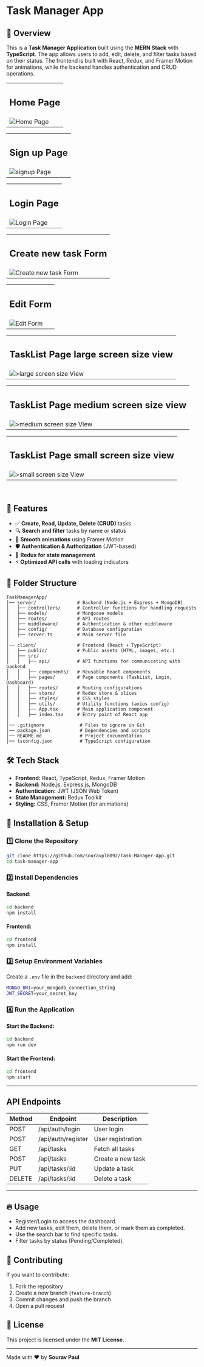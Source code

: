 # Task Manager App

## 📌 Overview
This is a **Task Manager Application** built using the **MERN Stack** with **TypeScript**. The app allows users to add, edit, delete, and filter tasks based on their status. The frontend is built with React, Redux, and Framer Motion for animations, while the backend handles authentication and CRUD operations.

<table>
<tr>
    <td>
      <h2 align="center">Home Page</h2>
    </td>
  </tr>
  <tr>
    <td>
      <img src="https://i.imgur.com/Payapej.png" alt="Home Page">
    </td>
  </tr>
</table>

<table>
<tr>
    <td>
      <h2 align="center">Sign up Page</h2>
    </td>
  </tr>
  <tr>
    <td>
      <img src="https://i.imgur.com/kK4hBBg.png" alt="signup Page">
    </td> 
  </tr>
</table>


<table>
<tr>
    <td>
      <h2 align="center">Login Page</h2>
    </td>
  </tr>
  <tr>
    <td>
      <img src="https://i.imgur.com/qJUfzf1.png" alt="Login Page">
    </td> 
  </tr>
</table>

<table>
<tr>
    <td>
      <h2 align="center">Create new task Form</h2>
    </td>
  </tr>
  <tr>
    <td>
      <img src="https://i.imgur.com/Ovfkg57.png" alt="Create new task Form">
    </td>
  </tr>
</table>

<table>
<tr>
    <td>
      <h2 align="center">Edit Form</h2>
    </td>
  </tr>
  <tr>
    <td>
      <img src="https://i.imgur.com/dNNepqi.png" alt="Edit Form">
    </td>
  </tr>
</table>

<table>
<tr>
    <td>
      <h2 align="center">TaskList Page large screen size view</h2>
    </td>
  </tr>
  <tr>
    <td>
      <img src="https://i.imgur.com/7ORkUhL.png" alt=">large screen size View">
    </td>
  </tr>
</table>

<table>
<tr>
    <td>
      <h2 align="center">TaskList Page medium screen size view</h2>
    </td>
  </tr>
  <tr>
    <td>
      <img src="https://i.imgur.com/ct6roH9.png" alt=">medium screen size View">
    </td>
  </tr>
</table>

<table>
<tr>
    <td>
      <h2 align="center">TaskList Page small screen size view</h2>
    </td>
  </tr>
  <tr>
    <td>
      <img src="https://i.imgur.com/zKZKzkf.png" alt=">small screen size View">
    </td>
  </tr>
</table>

<br/>

## 🚀 Features
- ✅ **Create, Read, Update, Delete (CRUD)** tasks
- 🔍 **Search and filter** tasks by name or status
- 🎨 **Smooth animations** using Framer Motion
- 🛡️ **Authentication & Authorization** (JWT-based)
- 📄 **Redux for state management**
- ⚡ **Optimized API calls** with loading indicators

## 📂 Folder Structure

```
TaskManagerApp/
│── server/               # Backend (Node.js + Express + MongoDB)
│   ├── controllers/      # Controller functions for handling requests
│   ├── models/           # Mongoose models
│   ├── routes/           # API routes
│   ├── middleware/       # Authentication & other middleware
│   ├── config/           # Database configuration
│   ├── server.ts         # Main server file
│
│── client/               # Frontend (React + TypeScript)
│   ├── public/           # Public assets (HTML, images, etc.)
│   ├── src/
│   │   ├── api/          # API functions for communicating with backend
│   │   ├── components/   # Reusable React components
│   │   ├── pages/        # Page components (TaskList, Login, Dashboard)
│   │   ├── routes/       # Routing configurations
│   │   ├── store/        # Redux store & slices
│   │   ├── styles/       # CSS styles
│   │   ├── utils/        # Utility functions (axios config)
│   │   ├── App.tsx       # Main application component
│   │   ├── index.tsx     # Entry point of React app
│
│── .gitignore             # Files to ignore in Git
│── package.json           # Dependencies and scripts
│── README.md              # Project documentation
│── tsconfig.json          # TypeScript configuration
```

## 🛠️ Tech Stack
- **Frontend:** React, TypeScript, Redux, Framer Motion
- **Backend:** Node.js, Express.js, MongoDB
- **Authentication:** JWT (JSON Web Token)
- **State Management:** Redux Toolkit
- **Styling:** CSS, Framer Motion (for animations)

## 🚀 Installation & Setup

### 1️⃣ Clone the Repository
```sh
git clone https://github.com/souravpl8092/Task-Manager-App.git
cd task-manager-app
```

### 2️⃣ Install Dependencies
#### Backend:
```sh
cd backend
npm install
```

#### Frontend:
```sh
cd frontend
npm install
```

### 3️⃣ Setup Environment Variables
Create a `.env` file in the `backend` directory and add:
```sh
MONGO_URI=your_mongodb_connection_string
JWT_SECRET=your_secret_key
```

### 4️⃣ Run the Application
#### Start the Backend:
```sh
cd backend
npm run dev
```

#### Start the Frontend:
```sh
cd frontend
npm start
```

---

## API Endpoints
| Method | Endpoint         | Description              |
|--------|-----------------|--------------------------|
| POST   | /api/auth/login  | User login              |
| POST   | /api/auth/register | User registration   |
| GET    | /api/tasks       | Fetch all tasks         |
| POST   | /api/tasks       | Create a new task       |
| PUT    | /api/tasks/:id   | Update a task          |
| DELETE | /api/tasks/:id   | Delete a task          |

---


## 🔥 Usage
- Register/Login to access the dashboard.
- Add new tasks, edit them, delete them, or mark them as completed.
- Use the search bar to find specific tasks.
- Filter tasks by status (Pending/Completed).

## 📝 Contributing
If you want to contribute:
1. Fork the repository
2. Create a new branch (`feature-branch`)
3. Commit changes and push the branch
4. Open a pull request

## 📜 License
This project is licensed under the **MIT License**.

---

Made with ❤️ by **Sourav Paul**


